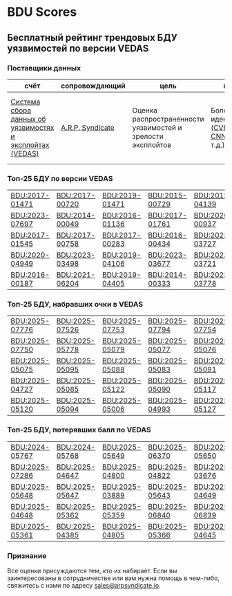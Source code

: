 
# BDU Scores
## Бесплатный рейтинг трендовых БДУ уязвимостей по версии VEDAS

### Поставщики данных
| счёт | cопровождающий | цель | покрытие | определение | частота |
| ----- | ---------- | ------- | -------- | ----------- | --------- |
| [Система сбора данных об уязвимостях и эксплойтах (VEDAS)](https://vedas.arpsyndicate.io) | [A.R.P. Syndicate](https://www.arpsyndicate.io) | Оценка распространенности уязвимостей и зрелости эксплойтов | Более 50 идентификаторов ([CVE](https://github.com/ARPSyndicate/cve-scores), [EUVD](https://github.com/ARPSyndicate/euvd-scores), [CNNVD](https://github.com/ARPSyndicate/cnnvd-scores), [BDU](https://github.com/ARPSyndicate/bdu-scores) и т.д.) | Аналитические данные с открытым исходным кодом (OSINT), полученные от [Exploit Observer](https://www.exploit.observer) | 6-8 часов |



<h3>Топ-25 БДУ по версии VEDAS</h3>

<table>
  <tr>
    <td><a href='https://vedas.arpsyndicate.io/?vuln=BDU:2017-01471'>BDU:2017-01471</a></td>
    <td><a href='https://vedas.arpsyndicate.io/?vuln=BDU:2017-00720'>BDU:2017-00720</a></td>
    <td><a href='https://vedas.arpsyndicate.io/?vuln=BDU:2019-01471'>BDU:2019-01471</a></td>
    <td><a href='https://vedas.arpsyndicate.io/?vuln=BDU:2015-00729'>BDU:2015-00729</a></td>
    <td><a href='https://vedas.arpsyndicate.io/?vuln=BDU:2015-04139'>BDU:2015-04139</a></td>
  </tr>
  <tr>
    <td><a href='https://vedas.arpsyndicate.io/?vuln=BDU:2023-07697'>BDU:2023-07697</a></td>
    <td><a href='https://vedas.arpsyndicate.io/?vuln=BDU:2014-00049'>BDU:2014-00049</a></td>
    <td><a href='https://vedas.arpsyndicate.io/?vuln=BDU:2016-01136'>BDU:2016-01136</a></td>
    <td><a href='https://vedas.arpsyndicate.io/?vuln=BDU:2017-01761'>BDU:2017-01761</a></td>
    <td><a href='https://vedas.arpsyndicate.io/?vuln=BDU:2020-00937'>BDU:2020-00937</a></td>
  </tr>
  <tr>
    <td><a href='https://vedas.arpsyndicate.io/?vuln=BDU:2017-01545'>BDU:2017-01545</a></td>
    <td><a href='https://vedas.arpsyndicate.io/?vuln=BDU:2017-00758'>BDU:2017-00758</a></td>
    <td><a href='https://vedas.arpsyndicate.io/?vuln=BDU:2017-00283'>BDU:2017-00283</a></td>
    <td><a href='https://vedas.arpsyndicate.io/?vuln=BDU:2016-00434'>BDU:2016-00434</a></td>
    <td><a href='https://vedas.arpsyndicate.io/?vuln=BDU:2023-03727'>BDU:2023-03727</a></td>
  </tr>
  <tr>
    <td><a href='https://vedas.arpsyndicate.io/?vuln=BDU:2020-04949'>BDU:2020-04949</a></td>
    <td><a href='https://vedas.arpsyndicate.io/?vuln=BDU:2023-03498'>BDU:2023-03498</a></td>
    <td><a href='https://vedas.arpsyndicate.io/?vuln=BDU:2019-04106'>BDU:2019-04106</a></td>
    <td><a href='https://vedas.arpsyndicate.io/?vuln=BDU:2023-03677'>BDU:2023-03677</a></td>
    <td><a href='https://vedas.arpsyndicate.io/?vuln=BDU:2023-03721'>BDU:2023-03721</a></td>
  </tr>
  <tr>
    <td><a href='https://vedas.arpsyndicate.io/?vuln=BDU:2016-00187'>BDU:2016-00187</a></td>
    <td><a href='https://vedas.arpsyndicate.io/?vuln=BDU:2021-06204'>BDU:2021-06204</a></td>
    <td><a href='https://vedas.arpsyndicate.io/?vuln=BDU:2019-04405'>BDU:2019-04405</a></td>
    <td><a href='https://vedas.arpsyndicate.io/?vuln=BDU:2014-00333'>BDU:2014-00333</a></td>
    <td><a href='https://vedas.arpsyndicate.io/?vuln=BDU:2023-03778'>BDU:2023-03778</a></td>
  </tr>
</table>


<h3>Топ-25 БДУ, набравших очки в VEDAS</h3>

<table>
  <tr>
    <td><a href='https://vedas.arpsyndicate.io/?vuln=BDU:2025-07776'>BDU:2025-07776</a></td>
    <td><a href='https://vedas.arpsyndicate.io/?vuln=BDU:2025-07526'>BDU:2025-07526</a></td>
    <td><a href='https://vedas.arpsyndicate.io/?vuln=BDU:2025-07753'>BDU:2025-07753</a></td>
    <td><a href='https://vedas.arpsyndicate.io/?vuln=BDU:2025-07794'>BDU:2025-07794</a></td>
    <td><a href='https://vedas.arpsyndicate.io/?vuln=BDU:2025-07754'>BDU:2025-07754</a></td>
  </tr>
  <tr>
    <td><a href='https://vedas.arpsyndicate.io/?vuln=BDU:2025-07750'>BDU:2025-07750</a></td>
    <td><a href='https://vedas.arpsyndicate.io/?vuln=BDU:2025-05778'>BDU:2025-05778</a></td>
    <td><a href='https://vedas.arpsyndicate.io/?vuln=BDU:2025-05079'>BDU:2025-05079</a></td>
    <td><a href='https://vedas.arpsyndicate.io/?vuln=BDU:2025-05077'>BDU:2025-05077</a></td>
    <td><a href='https://vedas.arpsyndicate.io/?vuln=BDU:2025-05076'>BDU:2025-05076</a></td>
  </tr>
  <tr>
    <td><a href='https://vedas.arpsyndicate.io/?vuln=BDU:2025-05075'>BDU:2025-05075</a></td>
    <td><a href='https://vedas.arpsyndicate.io/?vuln=BDU:2025-05095'>BDU:2025-05095</a></td>
    <td><a href='https://vedas.arpsyndicate.io/?vuln=BDU:2025-05088'>BDU:2025-05088</a></td>
    <td><a href='https://vedas.arpsyndicate.io/?vuln=BDU:2025-05083'>BDU:2025-05083</a></td>
    <td><a href='https://vedas.arpsyndicate.io/?vuln=BDU:2025-05091'>BDU:2025-05091</a></td>
  </tr>
  <tr>
    <td><a href='https://vedas.arpsyndicate.io/?vuln=BDU:2025-04727'>BDU:2025-04727</a></td>
    <td><a href='https://vedas.arpsyndicate.io/?vuln=BDU:2025-05085'>BDU:2025-05085</a></td>
    <td><a href='https://vedas.arpsyndicate.io/?vuln=BDU:2025-05122'>BDU:2025-05122</a></td>
    <td><a href='https://vedas.arpsyndicate.io/?vuln=BDU:2025-05090'>BDU:2025-05090</a></td>
    <td><a href='https://vedas.arpsyndicate.io/?vuln=BDU:2025-05117'>BDU:2025-05117</a></td>
  </tr>
  <tr>
    <td><a href='https://vedas.arpsyndicate.io/?vuln=BDU:2025-05120'>BDU:2025-05120</a></td>
    <td><a href='https://vedas.arpsyndicate.io/?vuln=BDU:2025-05094'>BDU:2025-05094</a></td>
    <td><a href='https://vedas.arpsyndicate.io/?vuln=BDU:2025-05006'>BDU:2025-05006</a></td>
    <td><a href='https://vedas.arpsyndicate.io/?vuln=BDU:2025-04993'>BDU:2025-04993</a></td>
    <td><a href='https://vedas.arpsyndicate.io/?vuln=BDU:2025-05127'>BDU:2025-05127</a></td>
  </tr>
</table>


<h3>Топ-25 БДУ, потерявших балл по VEDAS</h3>

<table>
  <tr>
    <td><a href='https://vedas.arpsyndicate.io/?vuln=BDU:2024-05767'>BDU:2024-05767</a></td>
    <td><a href='https://vedas.arpsyndicate.io/?vuln=BDU:2024-05768'>BDU:2024-05768</a></td>
    <td><a href='https://vedas.arpsyndicate.io/?vuln=BDU:2025-05649'>BDU:2025-05649</a></td>
    <td><a href='https://vedas.arpsyndicate.io/?vuln=BDU:2025-06370'>BDU:2025-06370</a></td>
    <td><a href='https://vedas.arpsyndicate.io/?vuln=BDU:2025-05650'>BDU:2025-05650</a></td>
  </tr>
  <tr>
    <td><a href='https://vedas.arpsyndicate.io/?vuln=BDU:2025-07286'>BDU:2025-07286</a></td>
    <td><a href='https://vedas.arpsyndicate.io/?vuln=BDU:2025-04647'>BDU:2025-04647</a></td>
    <td><a href='https://vedas.arpsyndicate.io/?vuln=BDU:2025-04800'>BDU:2025-04800</a></td>
    <td><a href='https://vedas.arpsyndicate.io/?vuln=BDU:2025-04822'>BDU:2025-04822</a></td>
    <td><a href='https://vedas.arpsyndicate.io/?vuln=BDU:2025-03676'>BDU:2025-03676</a></td>
  </tr>
  <tr>
    <td><a href='https://vedas.arpsyndicate.io/?vuln=BDU:2025-05648'>BDU:2025-05648</a></td>
    <td><a href='https://vedas.arpsyndicate.io/?vuln=BDU:2025-05647'>BDU:2025-05647</a></td>
    <td><a href='https://vedas.arpsyndicate.io/?vuln=BDU:2025-03889'>BDU:2025-03889</a></td>
    <td><a href='https://vedas.arpsyndicate.io/?vuln=BDU:2025-05643'>BDU:2025-05643</a></td>
    <td><a href='https://vedas.arpsyndicate.io/?vuln=BDU:2025-04649'>BDU:2025-04649</a></td>
  </tr>
  <tr>
    <td><a href='https://vedas.arpsyndicate.io/?vuln=BDU:2025-04648'>BDU:2025-04648</a></td>
    <td><a href='https://vedas.arpsyndicate.io/?vuln=BDU:2025-05362'>BDU:2025-05362</a></td>
    <td><a href='https://vedas.arpsyndicate.io/?vuln=BDU:2025-05359'>BDU:2025-05359</a></td>
    <td><a href='https://vedas.arpsyndicate.io/?vuln=BDU:2025-06840'>BDU:2025-06840</a></td>
    <td><a href='https://vedas.arpsyndicate.io/?vuln=BDU:2025-06839'>BDU:2025-06839</a></td>
  </tr>
  <tr>
    <td><a href='https://vedas.arpsyndicate.io/?vuln=BDU:2025-05361'>BDU:2025-05361</a></td>
    <td><a href='https://vedas.arpsyndicate.io/?vuln=BDU:2025-04385'>BDU:2025-04385</a></td>
    <td><a href='https://vedas.arpsyndicate.io/?vuln=BDU:2025-04805'>BDU:2025-04805</a></td>
    <td><a href='https://vedas.arpsyndicate.io/?vuln=BDU:2025-05366'>BDU:2025-05366</a></td>
    <td><a href='https://vedas.arpsyndicate.io/?vuln=BDU:2025-04645'>BDU:2025-04645</a></td>
  </tr>
</table>


### Признание
Все оценки присуждаются тем, кто их набирает.
Если вы заинтересованы в сотрудничестве или вам нужна помощь в чем-либо, свяжитесь с нами по адресу [sales@arpsyndicate.io](mailto:sales@arpsyndicate.io).

